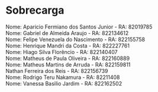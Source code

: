 # Sobrecarga
Nome: Aparicio Fermiano dos Santos Junior - RA: 82019785
<br>
Nome: Gabriel de Almeida Araujo - RA: 822134612
<br>
Nome: Felipe Venezuela do Nascimento - RA: 822155758
<br>
Nome: Henrique Mandri da Costa - RA: 822227761
<br>
Nome: Hiago Silva Florêncio - RA: 822140407
<br>
Nome: Matheus de Paula Oliveira - RA: 822160889
<br>
Nome: Matheus Martins de Arruda - RA: 822159811
<br>
Nathan Ferreira dos Reis - RA: 822156739
<br>
Nome: Rodrigo Teru Nakamura - RA: 82211408
<br>
Nome: Vanessa Basilio Jardim - RA: 822162502
